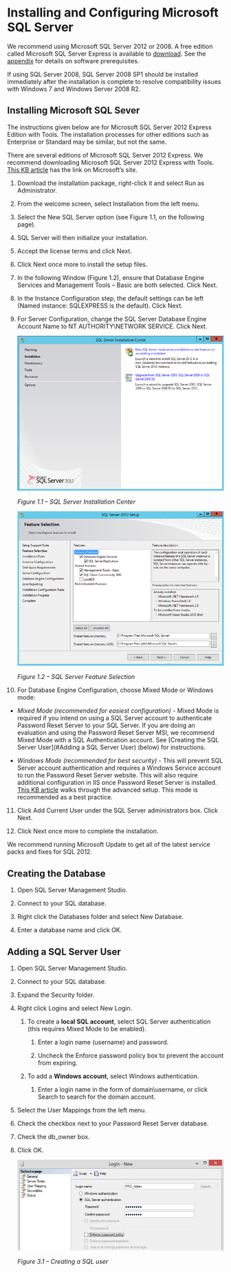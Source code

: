 [title]: # (Installing and Configuring Microsoft SQL Server)
[tags]: # (sql)
[priority]: # (106)

# Installing and Configuring Microsoft SQL Server

We recommend using Microsoft SQL Server 2012 or 2008. A free edition called Microsoft SQL Server Express is available to [download](https://updates.thycotic.net/link.ashx?SQLServerExpressDownload). See the [appendix](../../../appendix/index.md) for details on software prerequisites.

If using SQL Server 2008, SQL Server 2008 SP1 should be installed immediately after the installation is complete to resolve compatibility issues with Windows 7 and Windows Server 2008 R2.

## Installing Microsoft SQL Sever

The instructions given below are for Microsoft SQL Server 2012 Express Edition with Tools. The installation processes for other editions such as Enterprise or Standard may be similar, but not the same.

There are several editions of Microsoft SQL Server 2012 Express. We recommend downloading Microsoft SQL Server 2012 Express with Tools. [This KB article](https://updates.thycotic.net/link.ashx?SQLServerExpressDownload) has the link on Microsoft’s site.

1. Download the installation package, right-click it and select Run as Administrator.

2. From the welcome screen, select Installation from the left menu.

3. Select the New SQL Server option (see Figure 1.1, on the following page).

4. SQL Server will then initialize your installation.

5. Accept the license terms and click Next.

6. Click Next once more to install the setup files.

7. In the following Window (Figure 1.2), ensure that Database Engine Services and Management Tools – Basic are both selected. Click Next.

8. In the Instance Configuration step, the default settings can be left (Named instance: SQLEXPRESS is the default). Click Next.

9. For Server Configuration, change the SQL Server Database Engine Account Name to NT AUTHORITY\\NETWORK SERVICE. Click Next.

   ![](images/sql-1.png)

   *Figure 1.1 – SQL Server Installation Center*

   ![](images/sql-2.png)

   *Figure 1.2 – SQL Server Feature Selection*

10. For Database Engine Configuration, choose Mixed Mode or Windows mode:

- *Mixed Mode (recommended for easiest configuration)* - Mixed Mode is
    required if you intend on using a SQL Server account to authenticate
    Password Reset Server to your SQL Server. If you are doing an evaluation and
    using the Password Reset Server MSI, we recommend Mixed Mode with a SQL
    Authentication account. See [Creating the SQL Server User](#Adding a SQL Server User) (below) for instructions.

- *Windows Mode (recommended for best security)* - This will prevent SQL
    Server account authentication and requires a Windows Service account to run
    the Password Reset Server website. This will also require additional
    configuration in IIS once Password Reset Server is installed. [This KB
    article](https://updates.thycotic.net/link.ashx?DBWindowsAuth) walks through
    the advanced setup. This mode is recommended as a best practice.

11. Click Add Current User under the SQL Server administrators box. Click Next.

12. Click Next once more to complete the installation.

We recommend running Microsoft Update to get all of the latest service packs and
fixes for SQL 2012.

## Creating the Database

1. Open SQL Server Management Studio.

2. Connect to your SQL database.

3. Right click the Databases folder and select New Database.

4. Enter a database name and click OK.

## Adding a SQL Server User

1. Open SQL Server Management Studio.

2. Connect to your SQL database.

3. Expand the Security folder.

4. Right click Logins and select New Login.

    1. To create a **local SQL account**, select SQL Server authentication
        (this requires Mixed Mode to be enabled).

        1. Enter a login name (username) and password.

        2. Uncheck the Enforce password policy box to prevent the account from
            expiring.

    2. To add a **Windows account**, select Windows authentication.

        1. Enter a login name in the form of domain\\username, or click Search
            to search for the domain account.

5. Select the User Mappings from the left menu.

6. Check the checkbox next to your Password Reset Server database.

7. Check the db_owner box.

8. Click OK.

   ![](images/sql-3.png)

   *Figure 3.1 – Creating a SQL user*